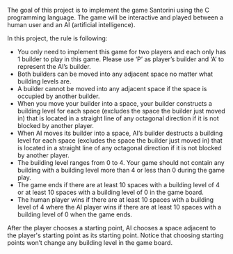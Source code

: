 The goal of this project is to implement the game Santorini using the C programming language. The game will be interactive and played between a human user and an AI (artificial intelligence). 

In this project, the rule is following: 
-  You only need to implement this game for two players and each only has 1 builder to play in this game. Please use ‘P’ as player’s builder and ‘A’ to represent the AI’s builder. 
-  Both builders can be moved into any adjacent space no matter what building levels are.
-  A builder cannot be moved into any adjacent space if the space is occupied by another builder.
-  When you move your builder into a space, your builder constructs a building level for each space (excludes the space the builder just moved in) that is located in a straight line of any octagonal direction if it is not blocked by another player.
-  When AI moves its builder into a space, AI’s builder destructs a building level for each space (excludes the space the builder just moved in) that is located in a straight line of any octagonal direction if it is not blocked by another player.
-  The building level ranges from 0 to  4. Your game should not contain any building with a building level more than 4 or less than 0 during the game play.
-  The game ends if there are at least 10 spaces with a building level of 4 or at least 10 spaces with a building level of 0 in the game board.
-  The human player wins if there are at least 10 spaces with a building level of 4 where the AI player wins if there are at least 10 spaces with a building level of 0 when the game ends.

After the player chooses a starting point, AI chooses a space adjacent to the player's starting point as its starting point. Notice that choosing starting points won’t change any building level in the game board. 
